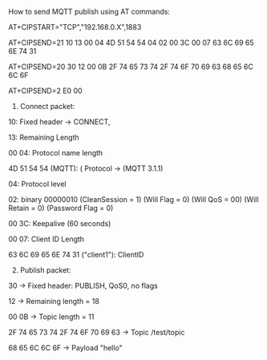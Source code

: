 How to send MQTT  publish using AT commands:

AT+CIPSTART="TCP","192.168.0.X",1883

AT+CIPSEND=21
10 13 00 04 4D 51 54 54 04 02 00 3C 00 07 63 6C 69 65 6E 74 31

AT+CIPSEND=20
30 12 00 0B 2F 74 65 73 74 2F 74 6F 70 69 63 68 65 6C 6C 6F

AT+CIPSEND=2
E0 00

1. Connect packet:

10: Fixed header -> CONNECT,

13: Remaining Length

00 04: Protocol name length

4D 51 54 54 (MQTT): ( Protocol -> (MQTT 3.1.1)

04: Protocol level

02: binary 00000010 (CleanSession = 1) (Will Flag = 0) (Will QoS = 00) (Will Retain = 0) (Password Flag = 0)

00 3C: Keepalive (60 seconds)

00 07: Client ID Length

63 6C 69 65 6E 74 31 ("client1"): ClientID

2. Publish packet:

30 → Fixed header: PUBLISH, QoS0, no flags

12 → Remaining length = 18

00 0B → Topic length = 11

2F 74 65 73 74 2F 74 6F 70 69 63 → Topic /test/topic

68 65 6C 6C 6F → Payload "hello"
